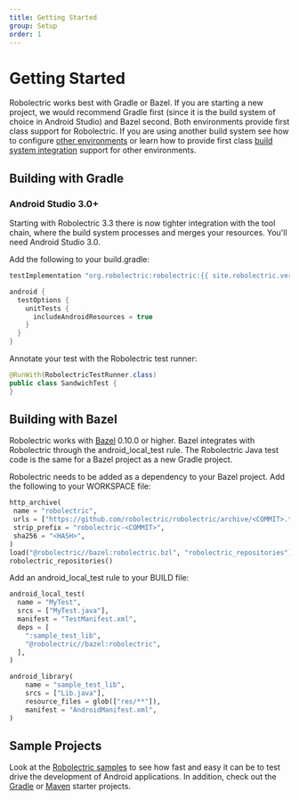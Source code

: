 ```yaml
---
title: Getting Started
group: Setup
order: 1
---
```


# Getting Started

Robolectric works best with Gradle or Bazel. If you are starting a new project, we would recommend Gradle first (since it is the build system of choice in Android Studio) and Bazel second. Both environments provide first class support for Robolectric. If you are using another build system see how to configure [other environments](http://robolectric.org/other-environments) or learn how to provide first class [build system integration](http://robolectric.org/build-system-integration) support for other environments.

## Building with Gradle

### Android Studio 3.0+

Starting with Robolectric 3.3 there is now tighter integration with the tool chain, where the build system processes and merges your resources. You'll need Android Studio 3.0.

Add the following to your build.gradle:

```groovy
testImplementation "org.robolectric:robolectric:{{ site.robolectric.version.current | escape }}"

android {
  testOptions {
    unitTests {
      includeAndroidResources = true
    }
  }
}
```

Annotate your test with the Robolectric test runner:

```java
@RunWith(RobolectricTestRunner.class)
public class SandwichTest {
}
```

## Building with Bazel
Robolectric works with [Bazel](https://bazel.build) 0.10.0 or higher. Bazel integrates with Robolectric through the android_local_test rule. The Robolectric Java test code is the same for a Bazel project as a new Gradle project.

Robolectric needs to be added as a dependency to your Bazel project. Add the following to your WORKSPACE file:
```python
http_archive(
 name = "robolectric",
 urls = ["https://github.com/robolectric/robolectric/archive/<COMMIT>.tar.gz"],
 strip_prefix = "robolectric-<COMMIT>",
 sha256 = "<HASH>",
)
load("@robolectric//bazel:robolectric.bzl", "robolectric_repositories")
robolectric_repositories()
```

Add an android_local_test rule to your BUILD file:
```python
android_local_test(
  name = "MyTest",
  srcs = ["MyTest.java"],
  manifest = "TestManifest.xml",
  deps = [
    ":sample_test_lib",
    "@robolectric//bazel:robolectric",
  ],
)

android_library(
    name = "sample_test_lib",
    srcs = ["Lib.java"],
    resource_files = glob(["res/**"]),
    manifest = "AndroidManifest.xml",
)
```

## Sample Projects

Look at the [Robolectric samples](https://github.com/robolectric/robolectric-samples) to see how fast and easy it can be to test drive the development of Android applications. In addition, check out the [Gradle](https://github.com/robolectric/deckard-gradle) or [Maven](https://github.com/robolectric/deckard-maven) starter projects.